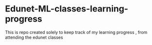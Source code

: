 # Edunet-ML-classes-learning-progress
This is repo created solely to keep track of my learning progress  , from attending the edunet classes
